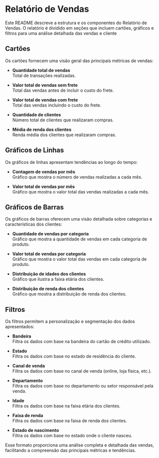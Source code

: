 # Relatório de Vendas

Este README descreve a estrutura e os componentes do Relatório de Vendas. O relatório é dividido em seções que incluem cartões, gráficos e filtros para uma análise detalhada das vendas e cliente

## Cartões

Os cartões fornecem uma visão geral das principais métricas de vendas:

- **Quantidade total de vendas**  
  Total de transações realizadas.

- **Valor total de vendas sem frete**  
  Total das vendas antes de incluir o custo do frete.

- **Valor total de vendas com frete**  
  Total das vendas incluindo o custo do frete.

- **Quantidade de clientes**  
  Número total de clientes que realizaram compras.

- **Média de renda dos clientes**  
  Renda média dos clientes que realizaram compras.

## Gráficos de Linhas

Os gráficos de linhas apresentam tendências ao longo do tempo:

- **Contagem de vendas por mês**  
  Gráfico que mostra o número de vendas realizadas a cada mês.

- **Valor total de vendas por mês**  
  Gráfico que mostra o valor total das vendas realizadas a cada mês.

## Gráficos de Barras

Os gráficos de barras oferecem uma visão detalhada sobre categorias e características dos clientes:

- **Quantidade de vendas por categoria**  
  Gráfico que mostra a quantidade de vendas em cada categoria de produto.

- **Valor total de vendas por categoria**  
  Gráfico que mostra o valor total das vendas em cada categoria de produto.

- **Distribuição de idades dos clientes**  
  Gráfico que ilustra a faixa etária dos clientes.

- **Distribuição de renda dos clientes**  
  Gráfico que mostra a distribuição de renda dos clientes.

## Filtros

Os filtros permitem a personalização e segmentação dos dados apresentados:

- **Bandeira**  
  Filtra os dados com base na bandeira do cartão de crédito utilizado.

- **Estado**  
  Filtra os dados com base no estado de residência do cliente.

- **Canal de venda**  
  Filtra os dados com base no canal de venda (online, loja física, etc.).

- **Departamento**  
  Filtra os dados com base no departamento ou setor responsável pela venda.

- **Idade**  
  Filtra os dados com base na faixa etária dos clientes.

- **Faixa de renda**  
  Filtra os dados com base na faixa de renda dos clientes.

- **Estado de nascimento**  
  Filtra os dados com base no estado onde o cliente nasceu.

Esse formato proporciona uma análise completa e detalhada das vendas, facilitando a compreensão das principais métricas e tendências.
